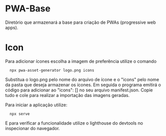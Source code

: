 # PWA-Base
Diretório que armazenará a base para criação de PWAs (progressive web apps). 

# Icon
Para adicionar ícones escolha a imagem de preferência utilize o comando
````
  npx pwa-asset-generator logo.png icons
````
Substitua o logo.png pelo nome do arquivo de ícone e o "icons" pelo nome da pasta que deseja armazenar os ícones.
Em seguida o programa emitirá o código para adicionar ao "icons": [] no seu arquivo manifest.json. Copie tudo e cole para realizar a importação das imagens geradas.

Para iniciar a aplicação utilize:
````
  npx serve
````
E para verificar a funcionalidade utilize o lighthouse do devtools no inspecionar do navegador.
